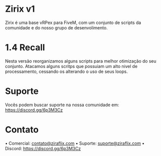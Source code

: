 # Zirix v1
Zirix é uma base vRPex para FiveM, com um conjunto de scripts da comunidade e do nosso grupo de desenvolimento.

# 1.4 Recall
Nesta versão reorganizamos alguns scripts para melhor otimização do seu conjunto. Atacamos alguns scritps que possuiam um alto nivel de processamento, cessando os alterando o uso de seus loops.

# Suporte
Vocês podem buscar suporte na nossa comunidade em: https://discord.gg/6p3M3Cz

# Contato
• Comercial: contato@ziraflix.com
• Suporte: suporte@ziraflix.com
• Discord: https://discord.gg/6p3M3Cz

